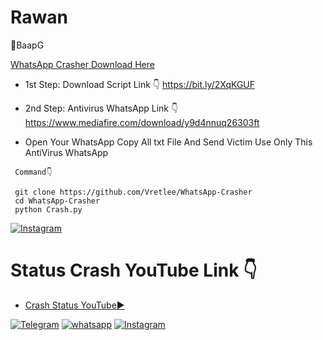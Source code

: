# Rawan
🔞BaapG



<a href="https://www.mediafire.com/download/y9d4nnuq26303ft">WhatsApp Crasher Download Here</a>


- 1st Step:
Download Script Link 👇
       https://bit.ly/2XqKGUF

- 2nd Step:
Antivirus WhatsApp Link 👇
       https://www.mediafire.com/download/y9d4nnuq26303ft

- Open Your WhatsApp Copy All txt File And Send Victim Use Only This AntiVirus WhatsApp


<html>
<head>
            

     Command👇

     git clone https://github.com/Vretlee/WhatsApp-Crasher
     cd WhatsApp-Crasher
     python Crash.py

<a href="https://instagram.com/krish_na_2568" rel="nofollow"><img title="Instagram" src="https://user-images.githubusercontent.com/49580304/110318584-81067880-7fc2-11eb-8391-152d308e7f2b.gif" data-canonical-src="https://img.shields.io/badge/INSTAGRAM-purple?style=for-the-badge&amp;logo=instagram" style="max-width:100%;"></a>
</p>

# Status Crash YouTube Link 👇

- <a href="https://youtu.be/_mMDmJq_Q2w">Crash Status YouTube▶️</a>
</p>
    
 
<a href="http://t.me/Rajputana50" rel="nofollow"><img title="Telegram" src="https://camo.githubusercontent.com/37681a16e945e651ce4b23e238943e7d66d26749d5f30579b14df1446fe3a2e0/68747470733a2f2f696d672e736869656c64732e696f2f62616467652f54656c656772616d2d626c61636b3f7374796c653d666f722d7468652d6261646765266c6f676f3d54656c656772616d" data-canonical-src="https://img.shields.io/badge/Telegram-black?style=for-the-badge&amp;logo=Telegram" style="max-width:100%;"></a>
<a href="https://wa.me/17868551101?text=Hi_BaapG" rel="nofollow"><img title="whatsapp" src="https://camo.githubusercontent.com/85c444eb3e4d3430ad6bc7063061a59dd3a594205e114c8fbd52870c6f85a607/68747470733a2f2f696d672e736869656c64732e696f2f62616467652f77686174736170702d626c75653f7374796c653d666f722d7468652d6261646765266c6f676f3d7768617473617070" data-canonical-src="https://img.shields.io/badge/whatsapp-blue?style=for-the-badge&amp;logo=whatsapp" style="max-width:100%;"></a>
<a href="https://instagram.com/krish_na_2568" rel="nofollow"><img title="Instagram" src="https://camo.githubusercontent.com/603963737d345c892a61d11c6f0902b18b91f6fd1b5ae9754af77fd892fcd99c/68747470733a2f2f696d672e736869656c64732e696f2f62616467652f494e5354414752414d2d707572706c653f7374796c653d666f722d7468652d6261646765266c6f676f3d696e7374616772616d" data-canonical-src="https://img.shields.io/badge/INSTAGRAM-purple?style=for-the-badge&amp;logo=instagram" style="max-width:100%;"></a>
</p>
        
<a href="https://github.com/Vretlee/CamPhish"><img title="" src="https://github.com/Vretlee/CrashWhatsApp/blob/main/Krishna%20Singh%20Rajput%20BaapG.jpg" data-canonical-src="https://github-readme-stats.vercel.app/api/pin/?username=noob-hackers&amp;repo=ipdrone&amp;theme=highcontrast" style="max-width:100%;"></a>
</p>
